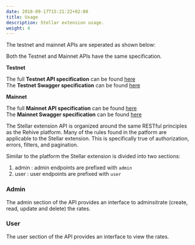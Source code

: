 ```yaml
---
date: 2018-09-17T15:21:22+02:00
title: Usage
description: Stellar extension usage.
weight: 4
---
```


The testnet and mainnet APIs are seperated as shown below:
<aside class="notice">
    Both the Testnet and Mainnet APIs have the same specification.
</aside>

<strong>Testnet</strong>
<aside class="notice">
The full <strong>Testnet API specification</strong> can be found <a href="https://stellar-testnet.services.rehive.io/redoc/">here</a>
</aside>

<aside class="notice">
The <strong>Testnet Swagger specification</strong> can be found <a href="https://stellar-testnet.services.rehive.io/swagger/">here</a>
</aside>

<strong>Mainnet</strong>
<aside class="notice">
The full <strong>Mainnet API specification</strong> can be found <a href="https://stellar.services.rehive.io/redoc/">here</a>
</aside>

<aside class="notice">
The <strong>Mainnet Swagger specification</strong> can be found <a href="https://stellar.services.rehive.io/swagger/">here</a>
</aside>

The Stellar extension API is organized around the same RESTful principles as the Rehive platform. Many of the rules found in the patform are applicable to the Stellar extension. This is  specifically true of authorization, errors, filters, and pagination.

Similar to the platform the Stellar extension is divided into two sections:

1. admin : admin endpoints are prefixed with `admin`
2. user : user endpoints are prefixed with `user`

### Admin

The admin section of the API provides an interface to adminsitrate (create, read, update and delete) the rates.

### User

The user section of the API provides an interface to view the rates.
